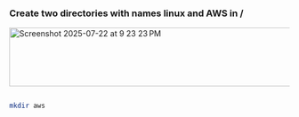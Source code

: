 
### Create two directories with names linux and AWS in /
<img width="828" height="106" alt="Screenshot 2025-07-22 at 9 23 23 PM" src="https://github.com/user-attachments/assets/e97a3833-2566-46a1-b675-c7140e53f5fb" />


``` bash

mkdir aws
```
